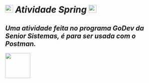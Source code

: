 <h1><b><img height="25" src="https://cdn.discordapp.com/emojis/853135695878684753.gif?v=1"><i> Atividade Spring </i>
  <img height="25" src="https://cdn.discordapp.com/emojis/853135695878684753.gif?v=1"></b></h1> 

<h2><b><i> Uma atividade feita no programa GoDev da Senior Sistemas, é para ser usada com o Postman. </i></b></h2> 
<img height="80" src="https://media.discordapp.net/attachments/767080390241812540/889857636604997712/teste.gif"> 

